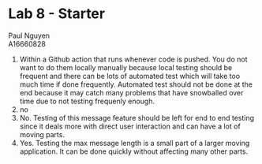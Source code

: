 # Lab 8 - Starter
Paul Nguyen <br>
A16660828
1) Within a Github action that runs whenever code is pushed. You do not want to do them locally manually because local testing should be frequent and there can be lots of automated test which will take too much time if done frequently. Automated test should not be done at the end because it may catch many problems that have snowballed over time due to not testing frequenly enough.
2) no
3) No. Testing of this message feature should be left for end to end testing since it deals more with direct user interaction and can have a lot of moving parts.
4) Yes. Testing the max message length is a small part of a larger moving application. It can be done quickly without affecting many other parts.